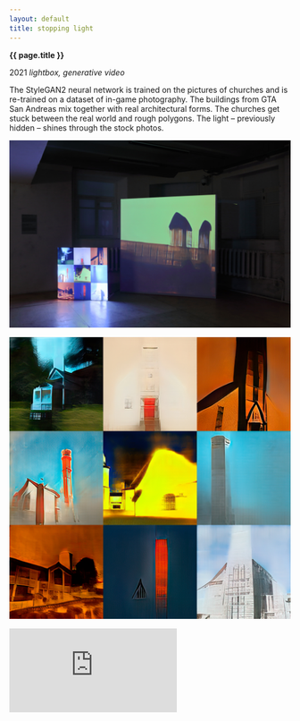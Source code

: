 ```yaml
---
layout: default
title: stopping light
---
```


**{{ page.title }}**

2021
_lightbox, generative video_

The StyleGAN2 neural network is trained on the pictures of churches and is re-trained on a dataset of in-game photography. The buildings from GTA San Andreas mix together with real architectural forms. The churches get stuck between the real world and rough polygons. The light – previously hidden – shines through the stock photos.

![solyanka-1](stopping_light_1.JPG)

![solyanka-2](light_box_site.jpg)

<div class="my-video-class">
<iframe src="https://player.vimeo.com/video/597061706?h=0b2dcb60c3" frameborder="0" allow="autoplay; fullscreen; picture-in-picture" allowfullscreen></iframe>
</div>
